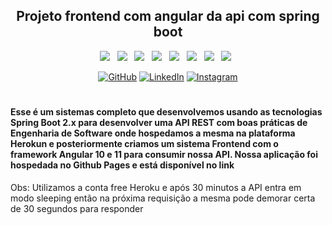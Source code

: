 <div align="center">

## Projeto frontend com angular da api com spring boot 

</div>

<p align="center">
<img src="https://img.shields.io/badge/HTML%20-%23F7DF1E.svg?&style=for-the-badge&color=E34F26" />&nbsp;&nbsp;
<img src="https://img.shields.io/badge/css%20-%23F7DF1E.svg?&style=for-the-badge&color=5BA8EE" />&nbsp;&nbsp;
<img src="https://img.shields.io/badge/JavaScript%20-%23F7DF1E.svg?&style=for-the-badge&color=F7DF1E" />&nbsp;&nbsp;
<img src="https://img.shields.io/badge/Angular%20-%23F7DF1E.svg?&style=for-the-badge&color=DD0031" />&nbsp;&nbsp;
<img src="https://img.shields.io/badge/Bootstrap%20-%23F7DF1E.svg?&style=for-the-badge&color=7044A3" />&nbsp;&nbsp;
<img src="https://img.shields.io/badge/Java%20-%23F7DF1E.svg?&style=for-the-badge&color=F7DF1E" />&nbsp;&nbsp;
<img src="https://img.shields.io/badge/Git flow%20-%23F7DF1E.svg?&style=for-the-badge&color=000" />&nbsp;&nbsp;
  <img src="https://img.shields.io/badge/Heroku %20-%23F7DF1E.svg?&style=for-the-badge&color=E34F26" />&nbsp;&nbsp;
</p>

<p align="center">
	<a href="https://github.com/henriquesneiva"><img src="https://img.icons8.com/bubbles/50/000000/github.png" alt="GitHub"/></a>
	<a href="https://www.linkedin.com/in/henrique-santos-neiva-9a7168202/"><img src="https://img.icons8.com/bubbles/50/000000/linkedin.png" alt="LinkedIn"/></a>
	<a href="https://www.instagram.com/henriqueneivaa//"><img src="https://img.icons8.com/bubbles/50/000000/instagram.png" alt="Instagram"/></a>
</p>

#
#### Esse é um sistemas completo que desenvolvemos usando as tecnologias Spring Boot 2.x para desenvolver uma API REST com boas práticas de Engenharia de Software onde hospedamos a mesma na plataforma Herokun e posteriormente criamos um sistema Frontend com o framework Angular 10 e 11 para consumir nossa API. Nossa aplicação foi hospedada no Github Pages e está disponível no link 

Obs: Utilizamos a conta free Heroku e após 30 minutos a API entra em modo sleeping então na próxima requisição a mesma pode demorar certa de 30 segundos para responder

